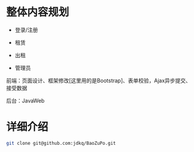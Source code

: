 # 整体内容规划

* 登录/注册

* 租赁

* 出租

* 管理员

前端：页面设计、框架修改[这里用的是Bootstrap]、表单校验，Ajax异步提交、接受数据

后台：JavaWeb

# 详细介绍

```bash
git clone git@github.com:jdkq/BaoZuPo.git
```
